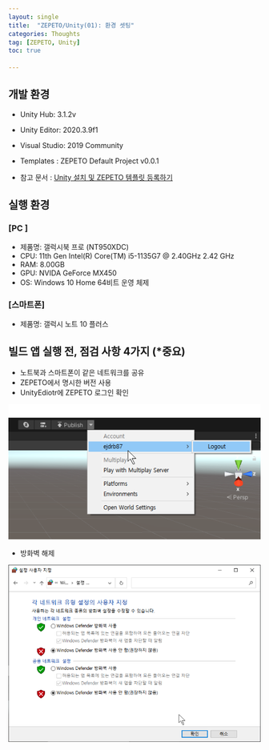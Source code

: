 ```yaml
---
layout: single
title:  "ZEPETO/Unity(01): 환경 셋팅"
categories: Thoughts
tag: [ZEPETO, Unity]
toc: true 

---
```


## 개발 환경
- Unity Hub: 3.1.2v

- Unity Editor: 2020.3.9f1
- Visual Studio: 2019 Community
- Templates : ZEPETO Default Project v0.0.1
- 참고 문서 : [Unity 설치 및 ZEPETO 템플릿 등록하기](https://studio.zepeto.me/guides/installing-unity-and-registering-zepeto-template)



## 실행 환경

### [PC ]

- 제품명: 갤럭시북 프로 (NT950XDC)
- CPU: 11th Gen Intel(R) Core(TM) i5-1135G7 @ 2.40GHz   2.42 GHz
- RAM: 8.00GB
- GPU: NVIDA GeForce MX450
- OS: Windows 10 Home 64비트 운영 체제



### [스마트폰]

- 제품명: 갤럭시 노트 10 플러스





## 빌드 앱 실행 전, 점검 사항 4가지 (*중요)

- 노트북과 스마트폰이 같은 네트워크를 공유
- ZEPETO에서 명시한 버전 사용
- UnityEdiotr에 ZEPETO 로그인 확인

![image-20220710093525726](/assets/img/image-20220710093525726.png)

- 방화벽 해제

![image-20220710093727471](/assets/img/image-20220710093727471.png)
